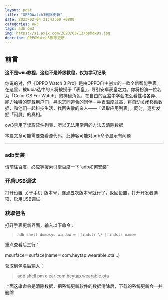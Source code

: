 ```yaml
---
layout: post
title: "OPPOWatch3删除更新"
date: 2023-02-04 21:43:00 +0800
categories: ow3
tags: adb ow3
img: https://s1.ax1x.com/2023/03/13/ppMox9s.jpg
describe: OPPOWatch3删除更新
---
```


## 前言

**这不是wiiu教程，这也不是降级教程，仅为学习记录**

你说的对，但《OPPO Watch 3 Pro》是由OPPO自主创立的一款全新智能手表。在这里，被lubia选中的人将被授予「表皇」，导引安卓表皇之力。你将扮演一位名为「Color OS For Watch」的神秘角色，在自由的互盆中学会怎么看性格各异、能力独特的穿戴用户们，寻求志同道合的同伴－手表温度过高，将自动关闭移动数据，和他们一起科技生活，找回失散的亲人——「读取应用列表」。同时，逐步发掘「闪屏」的真相。

ow3禁用了读取软件列表，所以无法用常用的方法去清除数据

本篇文章可能需要查看源代码，此博客可能对adb命令显示有问题

<hr />

### adb安装

请前往百度、必应等搜索引擎百度一下“adb如何安装”

### 开启USB调试

打开设置-关于手机-版本号，连点五次版本号就行了，返回设置，打开开发者选项，启用USB调试

### 获取包名

打开手表更新界面，输入以下命令：

>`adb shell dumpsys window w |findstr \/ |findstr name=`

重点查看后三行：

msurface＝surface(name＝com.heytap.wearable.ota...)

获取到包名后输入：

>adb shell pm clear com.heytap.wearable.ota

上面这串命令是清除数据，把系统更新软件的数据清除后，下载的系统更新会一并删除
